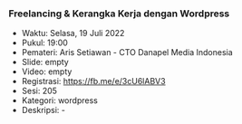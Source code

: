 ###  Freelancing & Kerangka Kerja dengan Wordpress

- Waktu: Selasa, 19 Juli 2022
- Pukul: 19:00
- Pemateri: Aris Setiawan - CTO Danapel Media Indonesia 
- Slide: empty
- Video: empty
- Registrasi: https://fb.me/e/3cU6lABV3
- Sesi: 205
- Kategori: wordpress
- Deskripsi: -
